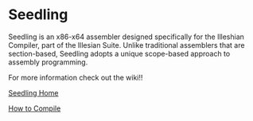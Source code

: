 # Seedling

Seedling is an x86-x64 assembler designed specifically for the Illeshian Compiler, part of the Illesian Suite. Unlike traditional assemblers that are section-based, Seedling adopts a unique scope-based approach to assembly programming.

For more information check out the wiki!!

[Seedling Home](https://github.com/ravenleeblack/Seedling/wiki)


[How to Compile](https://github.com/ravenleeblack/Seedling/wiki/How-to-Compile)

